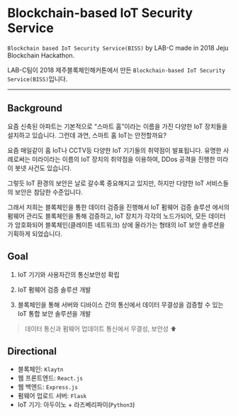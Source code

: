 Blockchain-based IoT Security Service
========

`Blockchain based IoT Security Service(BISS)` by LAB-C made in 2018 Jeju Blockchain Hackathon.

LAB-C팀이 2018 제주블록체인해커톤에서 만든 `Blockchain-based IoT Security Service(BISS)`입니다.

--------

## Background

요즘 신축된 아파트는 기본적으로 “스마트 홈”이라는 이름을 가진 다양한 IoT 장치들을 설치하고 있습니다. 그런데 과연, 스마트 홈 IoT는 안전할까요?

요즘 매일같이 홈 IoT나 CCTV등 다양한 IoT 기기들의 취약점이 발표됩니다. 유명한 사례로써는 미라이라는 이름의 IoT 장치의 취약점을 이용하여, DDos 공격을 진행한 미라이 봇넷 사건도 있습니다.

그렇듯 IoT 환경의 보안은 날로 갈수록 중요해지고 있지만, 하지만 다양한 IoT 서비스들의 보안은 참담한 수준입니다.

그래서 저희는 블록체인을 통한 데이터 검증을 진행해서 IoT 펌웨어 검증 솔루션 에서의 펌웨어 관리도 블록체인을 통해 검증하고, IoT 장치가 각각의 노드가되어, 모든 데이터가 암호화되어 블록체인(클레이튼 네트워크) 상에 올라가는 형태의 IoT 보안 솔루션을 기획하게 되었습니다.

## Goal

1. IoT 기기와 사용자간의 통신보안성 확립

2. IoT 펌웨어 검증 솔루션 개발

3. 블록체인을 통해 서버와 디바이스 간의 통신에서 데이터 무결성을 검증할 수 있는 IoT 통합 보안 솔루션을 개발

> 데이터 통신과 펌웨어 업데이트 통신에서 무결성, 보안성 ⬆️

## Directional

- 블록체인: `Klaytn`
- 웹 프론트엔드: `React.js`
- 웹 백엔드: `Express.js`
- 펌웨어 업로드 서버: `Flask`
- IoT 기기: 아두이노 + 라즈베리파이(`Python3`)
